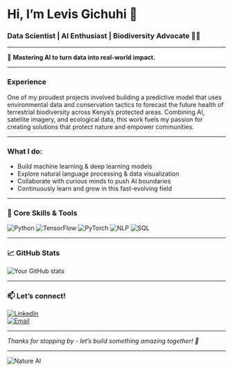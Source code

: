 # Hi, I’m Levis Gichuhi 👋

### Data Scientist | AI Enthusiast | Biodiversity Advocate 🌿🤖

---

🚀 **Mastering AI to turn data into real-world impact.**

---

### Experience
One of my proudest projects involved building a predictive model that uses environmental data and conservation tactics to forecast the future health of terrestrial biodiversity across Kenya’s protected areas. Combining AI, satellite imagery, and ecological data, this work fuels my passion for creating solutions that protect nature and empower communities.

---

### What I do:
- Build machine learning & deep learning models  
- Explore natural language processing & data visualization  
- Collaborate with curious minds to push AI boundaries  
- Continuously learn and grow in this fast-evolving field  

---

### 🚀 Core Skills & Tools  
![Python](https://img.shields.io/badge/-Python-3776AB?style=for-the-badge&logo=python&logoColor=white) 
![TensorFlow](https://img.shields.io/badge/-TensorFlow-FF6F00?style=for-the-badge&logo=tensorflow&logoColor=white) 
![PyTorch](https://img.shields.io/badge/-PyTorch-EE4C2C?style=for-the-badge&logo=pytorch&logoColor=white) 
![NLP](https://img.shields.io/badge/-NLP-00BFFF?style=for-the-badge) 
![SQL](https://img.shields.io/badge/-SQL-4479A1?style=for-the-badge&logo=postgresql&logoColor=white) 

---

### 📈 GitHub Stats  
![Your GitHub stats](https://github-readme-stats.vercel.app/api?username=Levis-KG-Kim&show_icons=true&theme=radical)

---

### 📫 Let’s connect!  
[![LinkedIn](https://img.shields.io/badge/-LinkedIn-0A66C2?style=for-the-badge&logo=linkedin&logoColor=white)](https://www.linkedin.com/in/levisgichuhi-ai-artist)  
[![Email](https://img.shields.io/badge/-Email-D14836?style=for-the-badge&logo=gmail&logoColor=white)](mailto:gichuhilevis0@gmail.com)

---

*Thanks for stopping by - let’s build something amazing together! 🚀*  

---

![Nature AI](https://media.giphy.com/media/l0MYB8Ory7Hqefo9a/giphy.gif)
